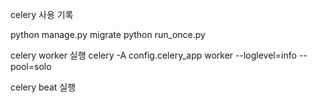 celery 사용 기록

python manage.py migrate
python run_once.py

celery worker 실행
celery -A config.celery_app worker --loglevel=info --pool=solo

celery beat 실행

